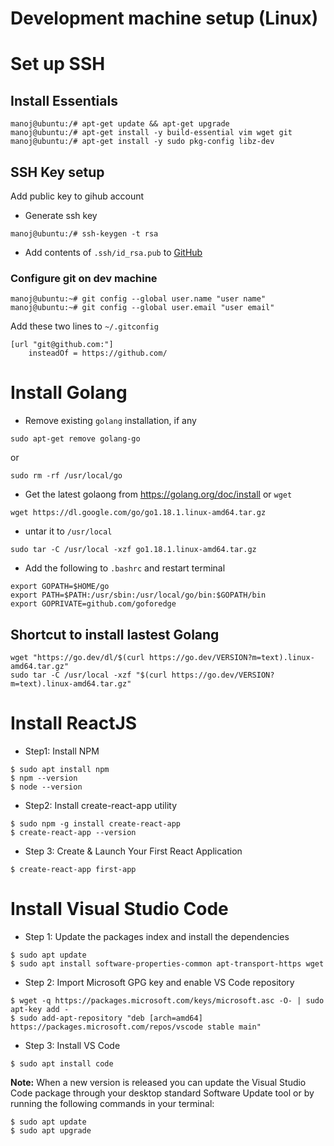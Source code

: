 # Development machine setup (Linux)

# Set up SSH

## Install Essentials

```
manoj@ubuntu:/# apt-get update && apt-get upgrade
manoj@ubuntu:/# apt-get install -y build-essential vim wget git
manoj@ubuntu:/# apt-get install -y sudo pkg-config libz-dev
```

## SSH Key setup

Add public key to gihub account

* Generate ssh key 
```
manoj@ubuntu:/# ssh-keygen -t rsa
```

* Add contents of `.ssh/id_rsa.pub` to [GitHub](https://github.com/settings/keys)

### Configure git on dev machine

```
manoj@ubuntu:~# git config --global user.name "user name"
manoj@ubuntu:~# git config --global user.email "user email"
```

Add these two lines to `~/.gitconfig`
```
[url "git@github.com:"]
	insteadOf = https://github.com/
```

# Install Golang

* Remove existing `golang` installation, if any
```
sudo apt-get remove golang-go
```

or

```
sudo rm -rf /usr/local/go
```

* Get the latest golaong from https://golang.org/doc/install or `wget`
```
wget https://dl.google.com/go/go1.18.1.linux-amd64.tar.gz
```

* untar it to `/usr/local`
```
sudo tar -C /usr/local -xzf go1.18.1.linux-amd64.tar.gz
```

* Add the following to `.bashrc` and restart terminal
```
export GOPATH=$HOME/go
export PATH=$PATH:/usr/sbin:/usr/local/go/bin:$GOPATH/bin
export GOPRIVATE=github.com/goforedge
```

## Shortcut to install lastest Golang

```
wget "https://go.dev/dl/$(curl https://go.dev/VERSION?m=text).linux-amd64.tar.gz"
sudo tar -C /usr/local -xzf "$(curl https://go.dev/VERSION?m=text).linux-amd64.tar.gz"
```

# Install ReactJS

* Step1: Install NPM

```
$ sudo apt install npm
$ npm --version
$ node --version
```

*  Step2: Install create-react-app utility

```
$ sudo npm -g install create-react-app
$ create-react-app --version
```

* Step 3: Create & Launch Your First React Application 

```
$ create-react-app first-app
```

# Install Visual Studio Code

* Step 1: Update the packages index and install the dependencies

```
$ sudo apt update
$ sudo apt install software-properties-common apt-transport-https wget
```

* Step 2: Import Microsoft GPG key and enable VS Code repository

```
$ wget -q https://packages.microsoft.com/keys/microsoft.asc -O- | sudo apt-key add -
$ sudo add-apt-repository "deb [arch=amd64] https://packages.microsoft.com/repos/vscode stable main"
```

* Step 3: Install VS Code

```
$ sudo apt install code
```

**Note:** When a new version is released you can update the Visual Studio Code package through your desktop standard Software Update tool or by running the following commands in your terminal:

```
$ sudo apt update
$ sudo apt upgrade
```

